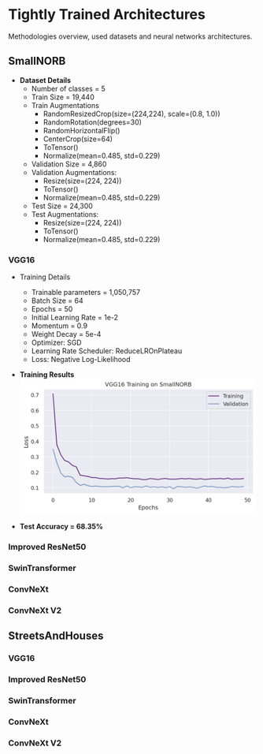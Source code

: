 # Tightly Trained Architectures
Methodologies overview, used datasets and neural networks architectures.

## SmallNORB
* **Dataset Details**
    - Number of classes = 5
    - Train Size = 19,440
    - Train Augmentations
        - RandomResizedCrop(size=(224,224), scale=(0.8, 1.0))
        - RandomRotation(degrees=30)
        - RandomHorizontalFlip()
        - CenterCrop(size=64)
        - ToTensor()
        - Normalize(mean=0.485, std=0.229)
    - Validation Size = 4,860
    - Validation Augmentations:
        - Resize(size=(224, 224))
        - ToTensor()
        - Normalize(mean=0.485, std=0.229)
    - Test Size = 24,300
    - Test Augmentations:
        - Resize(size=(224, 224))
        - ToTensor()
        - Normalize(mean=0.485, std=0.229)

### VGG16
- Training Details
    - Trainable parameters = 1,050,757
    - Batch Size = 64
    - Epochs = 50
    - Initial Learning Rate = 1e-2
    - Momentum = 0.9
    - Weight Decay = 5e-4
    - Optimizer: SGD
    - Learning Rate Scheduler: ReduceLROnPlateau
    - Loss: Negative Log-Likelihood

- **Training Results**
![VGG16-SmallNORB-Train](./images/vgg16-smallnorb.png)

- **Test Accuracy = 68.35%**

### Improved ResNet50
### SwinTransformer
### ConvNeXt
### ConvNeXt V2

## StreetsAndHouses

### VGG16
### Improved ResNet50
### SwinTransformer
### ConvNeXt
### ConvNeXt V2

